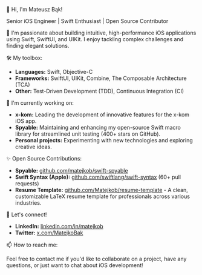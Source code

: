 👋 Hi, I'm Mateusz Bąk!

Senior iOS Engineer | Swift Enthusiast | Open Source Contributor

🌱 I'm passionate about building intuitive, high-performance iOS applications using Swift, SwiftUI, and UIKit. I enjoy tackling complex challenges and finding elegant solutions.

🛠️ My toolbox:

* **Languages:** Swift, Objective-C
* **Frameworks:** SwiftUI, UIKit, Combine, The Composable Architecture (TCA)
* **Other:** Test-Driven Development (TDD), Continuous Integration (CI)

🔭 I'm currently working on:

* **x-kom:** Leading the development of innovative features for the x-kom iOS app.
* **Spyable:** Maintaining and enhancing my open-source Swift macro library for streamlined unit testing (400+ stars on GitHub).
* **Personal projects:** Experimenting with new technologies and exploring creative ideas.

✨ Open Source Contributions:

* **Spyable:** [github.com/matejkob/swift-spyable](https://github.com/matejkob/swift-spyable)
* **Swift Syntax (Apple):** [github.com/swiftlang/swift-syntax](https://github.com/swiftlang/swift-syntax) (60+ pull requests)
* **Resume Template:** [github.com/Matejkob/resume-template](https://github.com/matejkob/resume-template) - A clean, customizable LaTeX resume template for professionals across various industries.

💬 Let's connect!

* **LinkedIn:** [linkedin.com/in/matejkob](https://www.linkedin.com/in/matejkob/)
* **Twitter:** [x.com/MatejkoBak](https://x.com/MatejkoBak)

📫 How to reach me:

Feel free to contact me if you'd like to collaborate on a project, have any questions, or just want to chat about iOS development!
